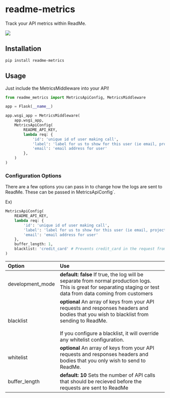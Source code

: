 # readme-metrics

Track your API metrics within ReadMe.

[![](https://d3vv6lp55qjaqc.cloudfront.net/items/1M3C3j0I0s0j3T362344/Untitled-2.png)](https://readme.io)

## Installation

```
pip install readme-metrics
```

## Usage

Just include the MetricsMiddleware into your API!

```python
from readme_metrics import MetricsApiConfig, MetricsMiddleware

app = Flask(__name__)

app.wsgi_app = MetricsMiddleware(
    app.wsgi_app,
    MetricsApiConfig(
        README_API_KEY,
        lambda req: {
            'id': 'unique id of user making call',
            'label': 'label for us to show for this user (ie email, project name, user name, etc)',
            'email': 'email address for user'
        },
    )
)
```


### Configuration Options
There are a few options you can pass in to change how the logs are sent to ReadMe. These can be passed in MetricsApiConfig`.

Ex)

```python
MetricsApiConfig(
    README_API_KEY,
    lambda req: {
        'id': 'unique id of user making call',
        'label': 'label for us to show for this user (ie email, project name, user name, etc)',
        'email': 'email address for user'
    },
    buffer_length: 1,
    blacklist: 'credit_card' # Prevents credit_card in the request from being sent to readme
)

```

| Option | Use |
| :--- | :--- |
| development_mode | **default: false** If true, the log will be separate from normal production logs. This is great for separating staging or test data from data coming from customers |
| blacklist | **optional** An array of keys from your API requests and responses headers and bodies that you wish to blacklist from sending to ReadMe.<br /><br />If you configure a blacklist, it will override any whitelist configuration. |
| whitelist | **optional** An array of keys from your API requests and responses headers and bodies that you only wish to send to ReadMe. |
| buffer_length | **default: 10** Sets the number of API calls that should be recieved before the requests are sent to ReadMe |

